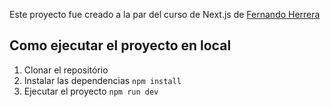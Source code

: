 Este proyecto fue creado a la par del curso de Next.js de [Fernando Herrera](https://fernando-herrera.com/)

## Como ejecutar el proyecto en local
1. Clonar el repositório
2. Instalar las dependencias ```npm install```
3. Ejecutar el proyecto ```npm run dev```

